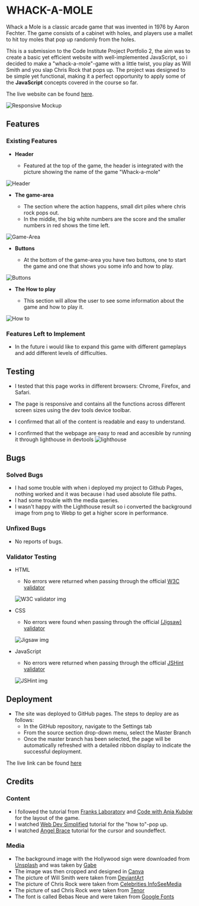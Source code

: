 # WHACK-A-MOLE

Whack a Mole is a classic arcade game that was invented in 1976 by Aaron Fechter. The game consists of a cabinet with holes, and players use a mallet to hit toy moles that pop up randomly from the holes.

This is a submission to the Code Institute Project Portfolio 2, the aim was to create a basic yet efficient website with well-implemented JavaScript, so i decided to make a "whack-a-mole"-game with a little twist, you play as Will Smith and you slap Chris Rock that pops up.
The project was designed to be simple yet functional, making it a perfect opportunity to apply some of the **JavaScript** concepts covered in the course so far.

The live website can be found [here](https://charlieapell.github.io/whack-a-mole/).

![Responsive Mockup](assets/images/devices.png)

## Features 

### Existing Features

- __Header__

  - Featured at the top of the game, the header is integrated with the picture showing the name of the game "Whack-a-mole"

![Header](assets/images/header.png)

- __The game-area__

  - The section where the action happens, small dirt piles where chris rock pops out.
  - In the middle, the big white numbers are the score and the smaller numbers in red shows the time left.

![Game-Area](assets/images/gamearea.png)

- __Buttons__

  - At the bottom of the game-area you have two buttons, one to start the game and one that shows you some info and how to play.

![Buttons](assets/images/bottom.png)

- __The How to play__

  - This section will allow the user to see some information about the game and how to play it.

![How to](assets/images/howto.png)

### Features Left to Implement

- In the future i would like to expand this game with different gameplays and add different levels of difficulties.  

## Testing 

- I tested that this page works in different browsers: Chrome, Firefox, and Safari.

- The page is responsive and contains all the functions across different screen sizes using the dev tools device toolbar.

- I confirmed that all of the content is readable and easy to understand.

- I confirmed that the webpage are easy to read and accesible by running it through lighthouse in devtools
![lighthouse](assets/images/lighthouse.png)

## Bugs

### Solved Bugs
- I had some trouble with when i deployed my project to Github Pages, nothing worked and it was because i had used absolute file paths.
- I had some trouble with the media queries.
- I wasn't happy with the Lighthouse result so i converted the background image from png to Webp to get a higher score in performance.

### Unfixed Bugs
- No reports of bugs.

### Validator Testing 

- HTML
  - No errors were returned when passing through the official [W3C validator](https://validator.w3.org/nu/?doc=https%3A%2F%2Fcharlieapell.github.io%2Fwhack-a-mole%2F)

  ![W3C validator img](assets/images/w3cvalidator.png)
- CSS
  - No errors were found when passing through the official [(Jigsaw) validator](https://jigsaw.w3.org/css-validator/validator?uri=https%3A%2F%2Fcharlieapell.github.io%2Fwhack-a-mole%2F&profile=css3svg&usermedium=all&warning=1&vextwarning=&lang=sv)
  
  ![Jigsaw img](assets/images/jigsaw.png)

- JavaScript
  - No errors were returned when passing through the official [JSHint validator](https://jshint.com/) 
  
  ![JSHint img](assets/images/JSHint.png)

## Deployment

- The site was deployed to GitHub pages. The steps to deploy are as follows: 
  - In the GitHub repository, navigate to the Settings tab 
  - From the source section drop-down menu, select the Master Branch
  - Once the master branch has been selected, the page will be automatically refreshed with a detailed ribbon display to indicate the successful deployment. 

The live link can be found [here](https://charlieapell.github.io/whack-a-mole/)


## Credits 

### Content

- I followed the tutorial from [Franks Laboratory](https://www.youtube.com/watch?v=RTb8icFiSfk&ab_channel=Frankslaboratory) and [Code with Ania Kubów](https://www.youtube.com/watch?v=rJU3tHLgb_c&t=1s&ab_channel=CodewithAniaKub%C3%B3w) for the layout of the game.
- I watched [Web Dev Simplified](https://www.youtube.com/watch?v=MBaw_6cPmAw&ab_channel=WebDevSimplified) tutorial for the "how to"-pop up.
- I watched [Angel Brace](https://www.youtube.com/watch?v=b20YueeXwZg&ab_channel=AngleBrace) tutorial for the cursor and soundeffect.

### Media

- The background image with the Hollywood sign were downloaded from [Unsplash](https://unsplash.com/photos/VJ5i5ARz6jc) and was taken by [Gabe](https://unsplash.com/@whileimout)
- The image was then cropped and designed in [Canva](https://www.canva.com/)
- The picture of Will Smith were taken from [DeviantArt](https://www.deviantart.com/pedroaugusto14/art/Will-Smith-slap-PNG-911334503)
- The picture of Chris Rock were taken from [Celebrities InfoSeeMedia](https://celebs.infoseemedia.com/chris-rock/chris-rock/)
- The picture of sad Chris Rock were taken from [Tenor](https://tenor.com/sv/view/sad-chris-rock-total-blackout-the-tamborine-extended-cut-emotional-crying-gif-20108050)
- The font is called Bebas Neue and were taken from [Google Fonts](https://fonts.google.com/specimen/Bebas+Neue?query=bebas+neue)

